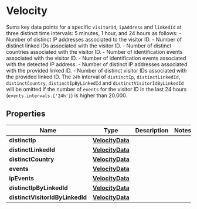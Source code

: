 

# Velocity

Sums key data points for a specific `visitorId`, `ipAddress` and `linkedId` at three distinct time intervals: 5 minutes, 1 hour, and 24 hours as follows:   - Number of distinct IP addresses associated to the visitor ID. - Number of distinct linked IDs associated with the visitor ID. - Number of distinct countries associated with the visitor ID. - Number of identification events associated with the visitor ID. - Number of identification events associated with the detected IP address. - Number of distinct IP addresses associated with the provided linked ID. - Number of distinct visitor IDs associated with the provided linked ID.  The `24h` interval of `distinctIp`, `distinctLinkedId`, `distinctCountry`, `distinctIpByLinkedId` and `distinctVisitorIdByLinkedId` will be omitted  if the number of `events` for the visitor ID in the last 24 hours (`events.intervals.['24h']`) is higher than 20.000. 

## Properties

| Name | Type | Description | Notes |
|------------ | ------------- | ------------- | -------------|
|**distinctIp** | [**VelocityData**](VelocityData.md) |  |  |
|**distinctLinkedId** | [**VelocityData**](VelocityData.md) |  |  |
|**distinctCountry** | [**VelocityData**](VelocityData.md) |  |  |
|**events** | [**VelocityData**](VelocityData.md) |  |  |
|**ipEvents** | [**VelocityData**](VelocityData.md) |  |  |
|**distinctIpByLinkedId** | [**VelocityData**](VelocityData.md) |  |  |
|**distinctVisitorIdByLinkedId** | [**VelocityData**](VelocityData.md) |  |  |



